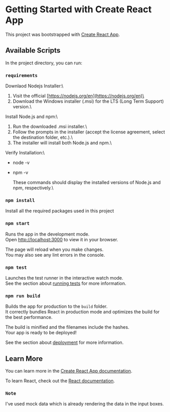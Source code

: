 # Getting Started with Create React App

This project was bootstrapped with [Create React App](https://github.com/facebook/create-react-app).

## Available Scripts

In the project directory, you can run:

### `requirements`

Downlaod Nodejs Installer:\

1. Visit the official [https://nodejs.org/en](https://nodejs.org/en)\
2. Download the Windows installer (.msi) for the LTS (Long Term Support) version.\

Install Node.js and npm:\

1. Run the downloaded .msi installer.\
2. Follow the prompts in the installer (accept the license agreement, select the destination folder, etc.).\
3. The installer will install both Node.js and npm.\

Verify Installation:\

- node -v
- npm -v

  These commands should display the installed versions of Node.js and npm, respectively.\

### `npm install`

Install all the required packages used in this project

### `npm start`

Runs the app in the development mode.\
Open [http://localhost:3000](http://localhost:3000) to view it in your browser.

The page will reload when you make changes.\
You may also see any lint errors in the console.

### `npm test`

Launches the test runner in the interactive watch mode.\
See the section about [running tests](https://facebook.github.io/create-react-app/docs/running-tests) for more information.

### `npm run build`

Builds the app for production to the `build` folder.\
It correctly bundles React in production mode and optimizes the build for the best performance.

The build is minified and the filenames include the hashes.\
Your app is ready to be deployed!

See the section about [deployment](https://facebook.github.io/create-react-app/docs/deployment) for more information.

## Learn More

You can learn more in the [Create React App documentation](https://facebook.github.io/create-react-app/docs/getting-started).

To learn React, check out the [React documentation](https://reactjs.org/).

### `Note`

I've used mock data which is already rendering the data in the input boxes.
